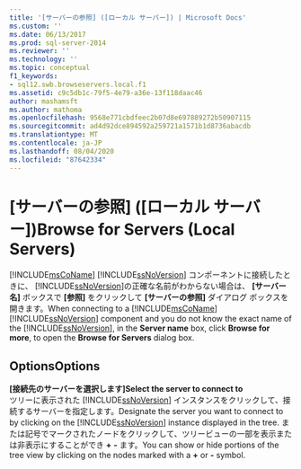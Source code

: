```yaml
---
title: '[サーバーの参照] ([ローカル サーバー]) | Microsoft Docs'
ms.custom: ''
ms.date: 06/13/2017
ms.prod: sql-server-2014
ms.reviewer: ''
ms.technology: ''
ms.topic: conceptual
f1_keywords:
- sql12.swb.browseservers.local.f1
ms.assetid: c9c5db1c-79f5-4e79-a36e-13f118daac46
author: mashamsft
ms.author: mathoma
ms.openlocfilehash: 9568e771cbdfeec2b07d8e697889272b50907115
ms.sourcegitcommit: ad4d92dce894592a259721a1571b1d8736abacdb
ms.translationtype: MT
ms.contentlocale: ja-JP
ms.lasthandoff: 08/04/2020
ms.locfileid: "87642334"
---
```

# <a name="browse-for-servers-local-servers"></a><span data-ttu-id="48f06-102">[サーバーの参照] ([ローカル サーバー])</span><span class="sxs-lookup"><span data-stu-id="48f06-102">Browse for Servers (Local Servers)</span></span>
  <span data-ttu-id="48f06-103">[!INCLUDE[msCoName](../includes/msconame-md.md)] [!INCLUDE[ssNoVersion](../includes/ssnoversion-md.md)] コンポーネントに接続したときに、 [!INCLUDE[ssNoVersion](../includes/ssnoversion-md.md)]の正確な名前がわからない場合は、 **[サーバー名]** ボックスで **[参照]** をクリックして **[サーバーの参照]** ダイアログ ボックスを開きます。</span><span class="sxs-lookup"><span data-stu-id="48f06-103">When connecting to a [!INCLUDE[msCoName](../includes/msconame-md.md)] [!INCLUDE[ssNoVersion](../includes/ssnoversion-md.md)] component and you do not know the exact name of the [!INCLUDE[ssNoVersion](../includes/ssnoversion-md.md)], in the **Server name** box, click **Browse for more**, to open the **Browse for Servers** dialog box.</span></span>  
  
## <a name="options"></a><span data-ttu-id="48f06-104">Options</span><span class="sxs-lookup"><span data-stu-id="48f06-104">Options</span></span>  
 <span data-ttu-id="48f06-105">**[接続先のサーバーを選択します]**</span><span class="sxs-lookup"><span data-stu-id="48f06-105">**Select the server to connect to**</span></span>  
 <span data-ttu-id="48f06-106">ツリーに表示された [!INCLUDE[ssNoVersion](../includes/ssnoversion-md.md)] インスタンスをクリックして、接続するサーバーを指定します。</span><span class="sxs-lookup"><span data-stu-id="48f06-106">Designate the server you want to connect to by clicking on the [!INCLUDE[ssNoVersion](../includes/ssnoversion-md.md)] instance displayed in the tree.</span></span> <span data-ttu-id="48f06-107">または記号でマークされたノードをクリックして、ツリービューの一部を表示または非表示にすることができ **+** **-** ます。</span><span class="sxs-lookup"><span data-stu-id="48f06-107">You can show or hide portions of the tree view by clicking on the nodes marked with a **+** or **-** symbol.</span></span>  
  
  
